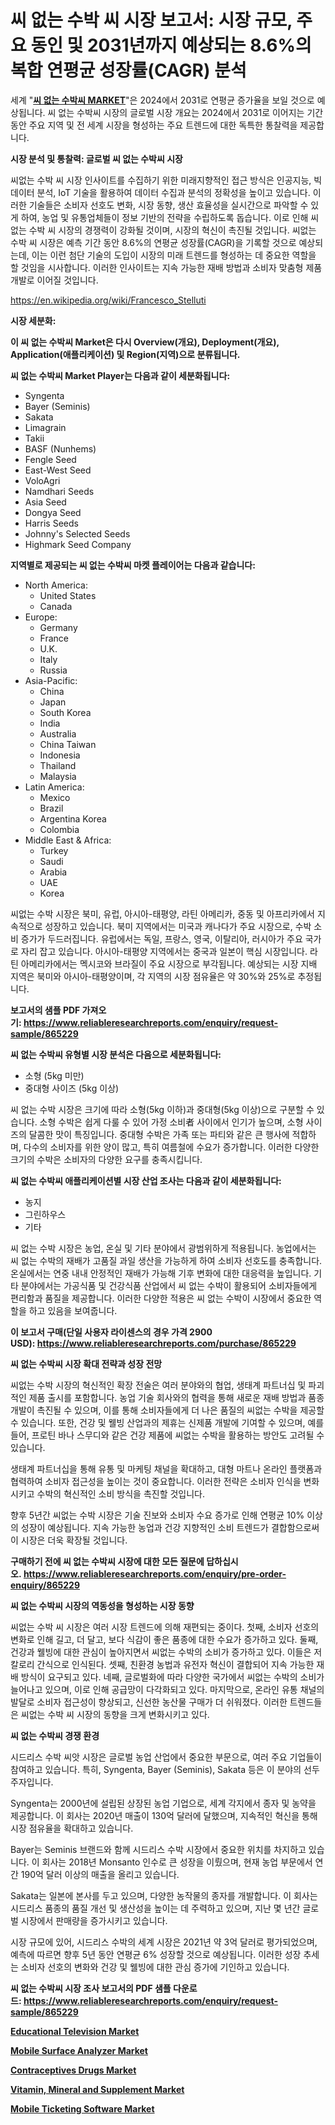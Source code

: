 <p><h1>씨 없는 수박 씨 시장 보고서: 시장 규모, 주요 동인 및 2031년까지 예상되는 8.6%의 복합 연평균 성장률(CAGR) 분석</h1></p><p>세계 "<strong><a href="https://www.reliableresearchreports.com/seedless-watermelon-seed-r865229?utm_campaign=105&utm_medium=8&utm_source=Github&utm_content=ia&utm_term=19112024&utm_id=seedless-watermelon-seed">씨 없는 수박씨 MARKET</a></strong>"은 2024에서 2031로 연평균 증가율을 보일 것으로 예상됩니다. 씨 없는 수박씨 시장의 글로벌 시장 개요는 2024에서 2031로 이어지는 기간 동안 주요 지역 및 전 세계 시장을 형성하는 주요 트렌드에 대한 독특한 통찰력을 제공합니다.</p>
<p><strong>시장 분석 및 통찰력: 글로벌 씨 없는 수박씨 시장</strong></p>
<p><p>씨없는 수박 씨 시장 인사이트를 수집하기 위한 미래지향적인 접근 방식은 인공지능, 빅데이터 분석, IoT 기술을 활용하여 데이터 수집과 분석의 정확성을 높이고 있습니다. 이러한 기술들은 소비자 선호도 변화, 시장 동향, 생산 효율성을 실시간으로 파악할 수 있게 하여, 농업 및 유통업체들이 정보 기반의 전략을 수립하도록 돕습니다. 이로 인해 씨없는 수박 씨 시장의 경쟁력이 강화될 것이며, 시장의 혁신이 촉진될 것입니다. 씨없는 수박 씨 시장은 예측 기간 동안 8.6%의 연평균 성장률(CAGR)을 기록할 것으로 예상되는데, 이는 이런 첨단 기술의 도입이 시장의 미래 트렌드를 형성하는 데 중요한 역할을 할 것임을 시사합니다. 이러한 인사이트는 지속 가능한 재배 방법과 소비자 맞춤형 제품 개발로 이어질 것입니다.</p></p>
<p><a href="%7CAUTHORITHY_DOMAIN_URL%7C?utm_campaign=105&utm_medium=8&utm_source=Github&utm_content=ia&utm_term=19112024&utm_id=seedless-watermelon-seed">https://en.wikipedia.org/wiki/Francesco_Stelluti</a></p>
<p><strong>시장 세분화:</strong></p>
<p><strong>이 씨 없는 수박씨 Market은 다시 Overview(개요), Deployment(개요), Application(애플리케이션) 및 Region(지역)으로 분류됩니다.</strong></p>
<p><strong>씨 없는 수박씨 Market Player는 다음과 같이 세분화됩니다:</strong></p>
<p><ul><li>Syngenta</li><li>Bayer (Seminis)</li><li>Sakata</li><li>Limagrain</li><li>Takii</li><li>BASF (Nunhems)</li><li>Fengle Seed</li><li>East-West Seed</li><li>VoloAgri</li><li>Namdhari Seeds</li><li>Asia Seed</li><li>Dongya Seed</li><li>Harris Seeds</li><li>Johnny's Selected Seeds</li><li>Highmark Seed Company</li></ul></p>
<p><strong>지역별로 제공되는 씨 없는 수박씨 마켓 플레이어는 다음과 같습니다:</strong></p>
<p><ul>
    <li>
        North America:
        <ul>
            <li>United States</li>
            <li>Canada</li>
        </ul>
    </li>
    <li>
        Europe:
        <ul>
            <li>Germany</li>
            <li>France</li>
            <li>U.K.</li>
            <li>Italy</li>
            <li>Russia</li>
        </ul>
    </li>
    <li>
        Asia-Pacific:
        <ul>
            <li>China</li>
            <li>Japan</li>
            <li>South Korea</li>
            <li>India</li>
            <li>Australia</li>
            <li>China Taiwan</li>
            <li>Indonesia</li>
            <li>Thailand</li>
            <li>Malaysia</li>
        </ul>
    </li>
    <li>
        Latin America:
        <ul>
            <li>Mexico</li>
            <li>Brazil</li>
            <li>Argentina Korea</li>
            <li>Colombia</li>
        </ul>
    </li>
    <li>
        Middle East & Africa:
        <ul>
            <li>Turkey</li>
            <li>Saudi</li>
            <li>Arabia</li>
            <li>UAE</li>
            <li>Korea</li>
        </ul>
    </li>
    </ul></p>
<p><p>씨없는 수박 시장은 북미, 유럽, 아시아-태평양, 라틴 아메리카, 중동 및 아프리카에서 지속적으로 성장하고 있습니다. 북미 지역에서는 미국과 캐나다가 주요 시장으로, 수박 소비 증가가 두드러집니다. 유럽에서는 독일, 프랑스, 영국, 이탈리아, 러시아가 주요 국가로 자리 잡고 있습니다. 아시아-태평양 지역에서는 중국과 일본이 핵심 시장입니다. 라틴 아메리카에서는 멕시코와 브라질이 주요 시장으로 부각됩니다. 예상되는 시장 지배 지역은 북미와 아시아-태평양이며, 각 지역의 시장 점유율은 약 30%와 25%로 추정됩니다.</p></p>
<p><strong>보고서의 샘플 PDF 가져오기:&nbsp;<a href="https://www.reliableresearchreports.com/enquiry/request-sample/865229?utm_campaign=105&utm_medium=8&utm_source=Github&utm_content=ia&utm_term=19112024&utm_id=seedless-watermelon-seed">https://www.reliableresearchreports.com/enquiry/request-sample/865229</a></strong></p>
<p><strong>씨 없는 수박씨 유형별 시장 분석은 다음으로 세분화됩니다:</strong></p>
<p><ul><li>소형 (5kg 미만)</li><li>중대형 사이즈 (5kg 이상)</li></ul></p>
<p><p>씨 없는 수박 시장은 크기에 따라 소형(5kg 이하)과 중대형(5kg 이상)으로 구분할 수 있습니다. 소형 수박은 쉽게 다룰 수 있어 가정 소비者 사이에서 인기가 높으며, 소형 사이즈의 달콤한 맛이 특징입니다. 중대형 수박은 가족 또는 파티와 같은 큰 행사에 적합하며, 다수의 소비자를 위한 양이 많고, 특히 여름철에 수요가 증가합니다. 이러한 다양한 크기의 수박은 소비자의 다양한 요구를 충족시킵니다.</p></p>
<p><strong>씨 없는 수박씨 애플리케이션별 시장 산업 조사는 다음과 같이 세분화됩니다:</strong></p>
<p><ul><li>농지</li><li>그린하우스</li><li>기타</li></ul></p>
<p><p>씨 없는 수박 시장은 농업, 온실 및 기타 분야에서 광범위하게 적용됩니다. 농업에서는 씨 없는 수박의 재배가 고품질 과일 생산을 가능하게 하여 소비자 선호도를 충족합니다. 온실에서는 연중 내내 안정적인 재배가 가능해 기후 변화에 대한 대응력을 높입니다. 기타 분야에서는 가공식품 및 건강식품 산업에서 씨 없는 수박이 활용되어 소비자들에게 편리함과 품질을 제공합니다. 이러한 다양한 적용은 씨 없는 수박이 시장에서 중요한 역할을 하고 있음을 보여줍니다.</p></p>
<p><strong>이 보고서 구매(단일 사용자 라이센스의 경우 가격 2900 USD):&nbsp;<a href="https://www.reliableresearchreports.com/purchase/865229?utm_campaign=105&utm_medium=8&utm_source=Github&utm_content=ia&utm_term=19112024&utm_id=seedless-watermelon-seed">https://www.reliableresearchreports.com/purchase/865229</a></strong></p>
<p><strong>씨 없는 수박씨 시장 확대 전략과 성장 전망</strong></p>
<p><p>씨없는 수박 시장의 혁신적인 확장 전술은 여러 분야와의 협업, 생태계 파트너십 및 파괴적인 제품 출시를 포함합니다. 농업 기술 회사와의 협력을 통해 새로운 재배 방법과 품종 개발이 촉진될 수 있으며, 이를 통해 소비자들에게 더 나은 품질의 씨없는 수박을 제공할 수 있습니다. 또한, 건강 및 웰빙 산업과의 제휴는 신제품 개발에 기여할 수 있으며, 예를 들어, 프로틴 바나 스무디와 같은 건강 제품에 씨없는 수박을 활용하는 방안도 고려될 수 있습니다.</p><p>생태계 파트너십을 통해 유통 및 마케팅 채널을 확대하고, 대형 마트나 온라인 플랫폼과 협력하여 소비자 접근성을 높이는 것이 중요합니다. 이러한 전략은 소비자 인식을 변화시키고 수박의 혁신적인 소비 방식을 촉진할 것입니다.</p><p>향후 5년간 씨없는 수박 시장은 기술 진보와 소비자 수요 증가로 인해 연평균 10% 이상의 성장이 예상됩니다. 지속 가능한 농업과 건강 지향적인 소비 트렌드가 결합함으로써 이 시장은 더욱 확장될 것입니다.</p></p>
<p><strong>구매하기 전에 씨 없는 수박씨 시장에 대한 모든 질문에 답하십시오.&nbsp;<a href="https://www.reliableresearchreports.com/enquiry/pre-order-enquiry/865229?utm_campaign=105&utm_medium=8&utm_source=Github&utm_content=ia&utm_term=19112024&utm_id=seedless-watermelon-seed">https://www.reliableresearchreports.com/enquiry/pre-order-enquiry/865229</a></strong><strong></strong></p>
<p><strong>씨 없는 수박씨 시장의 역동성을 형성하는 시장 동향</strong></p>
<p><p>씨없는 수박 씨 시장은 여러 시장 트렌드에 의해 재편되는 중이다. 첫째, 소비자 선호의 변화로 인해 길고, 더 달고, 보다 식감이 좋은 품종에 대한 수요가 증가하고 있다. 둘째, 건강과 웰빙에 대한 관심이 높아지면서 씨없는 수박의 소비가 증가하고 있다. 이들은 저칼로리 간식으로 인식된다. 셋째, 친환경 농법과 유전자 혁신이 결합되어 지속 가능한 재배 방식이 요구되고 있다. 네째, 글로벌화에 따라 다양한 국가에서 씨없는 수박의 소비가 늘어나고 있으며, 이로 인해 공급망이 다각화되고 있다. 마지막으로, 온라인 유통 채널의 발달로 소비자 접근성이 향상되고, 신선한 농산물 구매가 더 쉬워졌다. 이러한 트렌드들은 씨없는 수박 씨 시장의 동향을 크게 변화시키고 있다.</p></p>
<p><strong>씨 없는 수박씨 경쟁 환경</strong></p>
<p><p>시드리스 수박 씨앗 시장은 글로벌 농업 산업에서 중요한 부문으로, 여러 주요 기업들이 참여하고 있습니다. 특히, Syngenta, Bayer (Seminis), Sakata 등은 이 분야의 선두주자입니다.</p><p>Syngenta는 2000년에 설립된 상장된 농업 기업으로, 세계 각지에서 종자 및 농약을 제공합니다. 이 회사는 2020년 매출이 130억 달러에 달했으며, 지속적인 혁신을 통해 시장 점유율을 확대하고 있습니다. </p><p>Bayer는 Seminis 브랜드와 함께 시드리스 수박 시장에서 중요한 위치를 차지하고 있습니다. 이 회사는 2018년 Monsanto 인수로 큰 성장을 이뤘으며, 현재 농업 부문에서 연간 190억 달러 이상의 매출을 올리고 있습니다.</p><p>Sakata는 일본에 본사를 두고 있으며, 다양한 농작물의 종자를 개발합니다. 이 회사는 시드리스 품종의 품질 개선 및 생산성을 높이는 데 주력하고 있으며, 지난 몇 년간 글로벌 시장에서 판매량을 증가시키고 있습니다.</p><p>시장 규모에 있어, 시드리스 수박의 세계 시장은 2021년 약 3억 달러로 평가되었으며, 예측에 따르면 향후 5년 동안 연평균 6% 성장할 것으로 예상됩니다. 이러한 성장 추세는 소비자 선호의 변화와 건강 및 웰빙에 대한 관심 증가에 기인하고 있습니다.</p></p>
<p><strong>씨 없는 수박씨 시장 조사 보고서의 PDF 샘플 다운로드:&nbsp;<a href="https://www.reliableresearchreports.com/enquiry/request-sample/865229?utm_campaign=105&utm_medium=8&utm_source=Github&utm_content=ia&utm_term=19112024&utm_id=seedless-watermelon-seed">https://www.reliableresearchreports.com/enquiry/request-sample/865229</a></strong></p>
<p><strong><p><a href="https://issuu.com/reportprime-2/docs/educational-television-market-size-_48da430da2fb12?utm_campaign=105&utm_medium=8&utm_source=Github&utm_content=ia&utm_term=19112024&utm_id=seedless-watermelon-seed">Educational Television Market</a></p><p><a href="https://www.linkedin.com/pulse/mobile-surface-analyzer-market-navigating-challenges-unlocking-pd7ne?utm_campaign=105&utm_medium=8&utm_source=Github&utm_content=ia&utm_term=19112024&utm_id=seedless-watermelon-seed">Mobile Surface Analyzer Market</a></p><p><a href="https://github.com/arionmp/Market-Research-Report-List-5/blob/main/contraceptives-drugs-market.md?utm_campaign=105&utm_medium=8&utm_source=Github&utm_content=ia&utm_term=19112024&utm_id=seedless-watermelon-seed">Contraceptives Drugs Market</a></p><p><a href="https://github.com/NasrinKhan99/Market-Research-Report-List-1/blob/main/vitamin-mineral-and-supplement-market.md?utm_campaign=105&utm_medium=8&utm_source=Github&utm_content=ia&utm_term=19112024&utm_id=seedless-watermelon-seed">Vitamin, Mineral and Supplement Market</a></p><p><a href="https://issuu.com/reportprime-2/docs/mobile-ticketing-software-market-si_f78d532dd935d2?utm_campaign=105&utm_medium=8&utm_source=Github&utm_content=ia&utm_term=19112024&utm_id=seedless-watermelon-seed">Mobile Ticketing Software Market</a></p></strong></p>